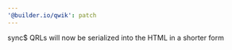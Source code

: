 ```yaml
---
'@builder.io/qwik': patch
---
```


sync$ QRLs will now be serialized into the HTML in a shorter form
